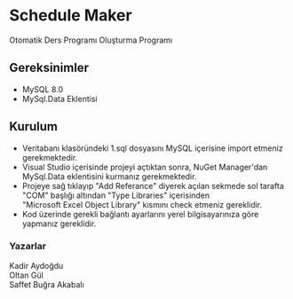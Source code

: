 # Schedule Maker
Otomatik Ders Programı Oluşturma Programı

## Gereksinimler
* MySQL 8.0 
* MySql.Data Eklentisi 

## Kurulum
* Veritabanı klasöründeki 1.sql dosyasını MySQL içerisine import etmeniz gerekmektedir. 
* Visual Studio içerisinde projeyi açtıktan sonra, NuGet Manager'dan MySql.Data eklentisini kurmanız gerekmektedir. 
* Projeye sağ tıklayıp "Add Referance" diyerek açılan sekmede sol tarafta "COM" başlığı altından "Type Libraries" içerisinden  
  "Microsoft Excel Object Library" kısmını check etmeniz gereklidir. 
* Kod üzerinde gerekli bağlantı ayarlarını yerel bilgisayarınıza göre yapmanız gereklidir. 

### Yazarlar
Kadir Aydoğdu  
Oltan Gül  
Saffet Buğra Akabalı 
